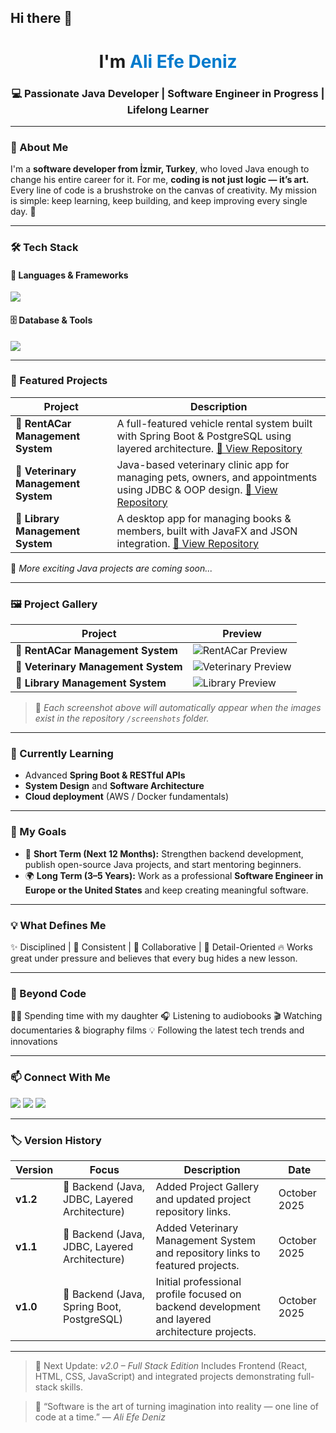 ## Hi there 👋

<h1 align="center">I'm <span style="color:#007acc;">Ali Efe Deniz</span></h1>
<h3 align="center">💻 Passionate Java Developer | Software Engineer in Progress | Lifelong Learner</h3>

---

### 🧠 About Me

I'm a **software developer from İzmir, Turkey**, who loved Java enough to change his entire career for it.
For me, **coding is not just logic — it’s art.**
Every line of code is a brushstroke on the canvas of creativity.
My mission is simple: keep learning, keep building, and keep improving every single day. 🚀

---

### 🛠️ Tech Stack

#### 💬 Languages & Frameworks

<p align="left">
  <img src="https://skillicons.dev/icons?i=java,spring,python,maven,javafx" />
</p>

#### 🗄️ Database & Tools

<p align="left">
  <img src="https://skillicons.dev/icons?i=postgres,git,github,idea,eclipse,vscode" />
</p>

---

### 🚀 Featured Projects

| Project                             | Description                                                                                                                                                                         |
| ----------------------------------- | ----------------------------------------------------------------------------------------------------------------------------------------------------------------------------------- |
| 🚗 **RentACar Management System**   | A full-featured vehicle rental system built with Spring Boot & PostgreSQL using layered architecture. [🔗 View Repository](https://github.com/Efe-Deniz/rentacar-management-system) |
| 🐾 **Veterinary Management System** | Java-based veterinary clinic app for managing pets, owners, and appointments using JDBC & OOP design. [🔗 View Repository](https://github.com/Efe-Deniz/veterinarymanagementsystem) |
| 📖 **Library Management System**    | A desktop app for managing books & members, built with JavaFX and JSON integration. [🔗 View Repository](https://github.com/Efe-Deniz/-Library-Management-System)                   |

🧩 *More exciting Java projects are coming soon...*

---

### 🖼️ Project Gallery

| Project                             | Preview                                                                                                           |
| ----------------------------------- | ----------------------------------------------------------------------------------------------------------------- |
| 🚗 **RentACar Management System**   | ![RentACar Preview](https://github.com/Efe-Deniz/rentacar-management-system/raw/main/screenshots/dashboard.png)   |
| 🐾 **Veterinary Management System** | ![Veterinary Preview](https://github.com/Efe-Deniz/veterinarymanagementsystem/raw/main/screenshots/dashboard.png) |
| 📖 **Library Management System**    | ![Library Preview](https://github.com/Efe-Deniz/-Library-Management-System/raw/main/screenshots/interface.png)    |

> 🧩 *Each screenshot above will automatically appear when the images exist in the repository `/screenshots` folder.*

---

### 🌱 Currently Learning

* Advanced **Spring Boot & RESTful APIs**
* **System Design** and **Software Architecture**
* **Cloud deployment** (AWS / Docker fundamentals)

---

### 🎯 My Goals

* 🧩 **Short Term (Next 12 Months):**
  Strengthen backend development, publish open-source Java projects, and start mentoring beginners.
* 🌍 **Long Term (3–5 Years):**
  Work as a professional **Software Engineer in Europe or the United States** and keep creating meaningful software.

---

### 💡 What Defines Me

✨ Disciplined | 💪 Consistent | 🤝 Collaborative | 🧠 Detail-Oriented
🔥 Works great under pressure and believes that every bug hides a new lesson.

---

### 🌈 Beyond Code

👨‍👧 Spending time with my daughter
🎧 Listening to audiobooks
🎬 Watching documentaries & biography films
💡 Following the latest tech trends and innovations

---

### 📫 Connect With Me

<p align="left">
  <a href="https://github.com/Efe-Deniz" target="_blank"><img src="https://img.shields.io/badge/GitHub-100000?style=for-the-badge&logo=github&logoColor=white"/></a>
  <a href="https://www.linkedin.com/in/ali-efe-deniz-5744b2372" target="_blank"><img src="https://img.shields.io/badge/LinkedIn-0A66C2?style=for-the-badge&logo=linkedin&logoColor=white"/></a>
  <a href="mailto:dnz.ali.efe@gmail.com"><img src="https://img.shields.io/badge/Email-D14836?style=for-the-badge&logo=gmail&logoColor=white"/></a>
</p>

---

### 🏷️ Version History

| Version  | Focus                                         | Description                                                                                    | Date         |
| -------- | --------------------------------------------- | ---------------------------------------------------------------------------------------------- | ------------ |
| **v1.2** | 🧠 Backend (Java, JDBC, Layered Architecture) | Added Project Gallery and updated project repository links.                                    | October 2025 |
| **v1.1** | 🧠 Backend (Java, JDBC, Layered Architecture) | Added Veterinary Management System and repository links to featured projects.                  | October 2025 |
| **v1.0** | 🧠 Backend (Java, Spring Boot, PostgreSQL)    | Initial professional profile focused on backend development and layered architecture projects. | October 2025 |

---

> 📅 Next Update: *v2.0 – Full Stack Edition*
> Includes Frontend (React, HTML, CSS, JavaScript) and integrated projects demonstrating full-stack skills.

> 🧩 “Software is the art of turning imagination into reality — one line of code at a time.”
> — *Ali Efe Deniz*
